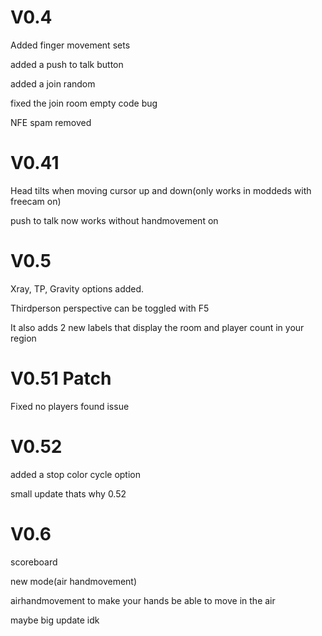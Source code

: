 # V0.4

Added finger movement sets


added a push to talk button


added a join random


fixed the join room empty code bug


NFE spam removed


# V0.41


Head tilts when moving cursor up and down(only works in moddeds with freecam on)


push to talk now works without handmovement on


# V0.5


Xray, TP, Gravity options added.

Thirdperson perspective can be toggled with F5

It also adds 2 new labels that display the room and player count in your region

# V0.51 Patch

Fixed no players found issue

# V0.52 

added a stop color cycle option

small update thats why 0.52

# V0.6

scoreboard

new mode(air handmovement)

airhandmovement to make your hands be able to move in the air

maybe big update idk
